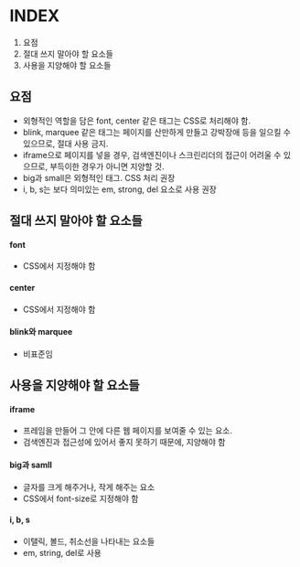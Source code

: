 # INDEX

1. 요점
2. 절대 쓰지 말아야 할 요소들
3. 사용을 지양해야 할 요소들



## 요점

- 외형적인 역할을 담은 font, center 같은 태그는 CSS로 처리해야 함.
- blink, marquee 같은 태그는 페이지를 산만하게 만들고 강박장애 등을 일으킬 수 있으므로, 절대 사용 금지.
- iframe으로 페이지를 넣을 경우, 검색엔진이나 스크린리더의 접근이 어려울 수 있으므로, 부득이한 경우가 아니면 지양할 것.
- big과 small은 외형적인 태그. CSS 처리 권장
- i, b, s는 보다 의미있는 em, strong, del 요소로 사용 권장

 

## 절대 쓰지 말아야 할 요소들

#### font

- CSS에서 지정해야 함

#### center

- CSS에서 지정해야 함

#### blink와 marquee

- 비표준임

 

## 사용을 지양해야 할 요소들

#### iframe

- 프레임을 만들어 그 안에 다른 웹 페이지를 보여줄 수 있는 요소.
- 검색엔진과 접근성에 있어서 좋지 못하기 때문에, 지양해야 함

#### big과 samll

- 글자를 크게 해주거나, 작게 해주는 요소
- CSS에서 font-size로 지정해야 함

#### i, b, s

- 이탤릭, 볼드, 취소선을 나타내는 요소들
- em, string, del로 사용